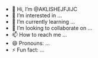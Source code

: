 - 👋 Hi, I’m @AKLISHEJFJIJC
- 👀 I’m interested in ...
- 🌱 I’m currently learning ...
- 💞️ I’m looking to collaborate on ...
- 📫 How to reach me ...
- 😄 Pronouns: ...
- ⚡ Fun fact: ...

<!---
AKLISHEJFJIJC/AKLISHEJFJIJC is a ✨ special ✨ repository because its `README.md` (this file) appears on your GitHub profile.
You can click the Preview link to take a look at your changes.
--->
